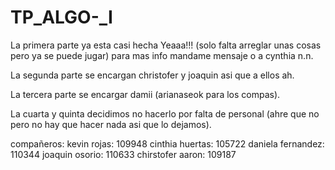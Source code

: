 # TP_ALGO-_I
La primera parte ya esta casi hecha Yeaaa!!! (solo falta arreglar unas cosas pero ya se puede jugar)
para mas info mandame mensaje o a cynthia n.n.


La segunda parte se encargan christofer y joaquin asi que a ellos ah.


La tercera parte se encargar damii (arianaseok para los compas).


La cuarta y quinta decidimos no hacerlo por falta de personal (ahre que no pero no hay que hacer nada asi que lo dejamos).


compañeros:
kevin rojas: 109948
cinthia huertas: 105722
daniela fernandez: 110344
joaquin osorio: 110633
chirstofer aaron: 109187
